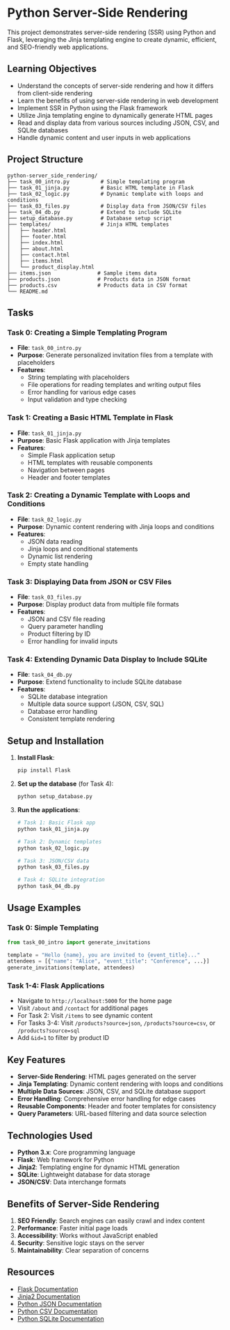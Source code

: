 # Python Server-Side Rendering

This project demonstrates server-side rendering (SSR) using Python and Flask, leveraging the Jinja templating engine to create dynamic, efficient, and SEO-friendly web applications.

## Learning Objectives

- Understand the concepts of server-side rendering and how it differs from client-side rendering
- Learn the benefits of using server-side rendering in web development
- Implement SSR in Python using the Flask framework
- Utilize Jinja templating engine to dynamically generate HTML pages
- Read and display data from various sources including JSON, CSV, and SQLite databases
- Handle dynamic content and user inputs in web applications

## Project Structure

```
python-server_side_rendering/
├── task_00_intro.py          # Simple templating program
├── task_01_jinja.py          # Basic HTML template in Flask
├── task_02_logic.py          # Dynamic template with loops and conditions
├── task_03_files.py          # Display data from JSON/CSV files
├── task_04_db.py             # Extend to include SQLite
├── setup_database.py         # Database setup script
├── templates/                # Jinja HTML templates
│   ├── header.html
│   ├── footer.html
│   ├── index.html
│   ├── about.html
│   ├── contact.html
│   ├── items.html
│   └── product_display.html
├── items.json               # Sample items data
├── products.json            # Products data in JSON format
├── products.csv             # Products data in CSV format
└── README.md
```

## Tasks

### Task 0: Creating a Simple Templating Program
- **File**: `task_00_intro.py`
- **Purpose**: Generate personalized invitation files from a template with placeholders
- **Features**:
  - String templating with placeholders
  - File operations for reading templates and writing output files
  - Error handling for various edge cases
  - Input validation and type checking

### Task 1: Creating a Basic HTML Template in Flask
- **File**: `task_01_jinja.py`
- **Purpose**: Basic Flask application with Jinja templates
- **Features**:
  - Simple Flask application setup
  - HTML templates with reusable components
  - Navigation between pages
  - Header and footer templates

### Task 2: Creating a Dynamic Template with Loops and Conditions
- **File**: `task_02_logic.py`
- **Purpose**: Dynamic content rendering with Jinja loops and conditions
- **Features**:
  - JSON data reading
  - Jinja loops and conditional statements
  - Dynamic list rendering
  - Empty state handling

### Task 3: Displaying Data from JSON or CSV Files
- **File**: `task_03_files.py`
- **Purpose**: Display product data from multiple file formats
- **Features**:
  - JSON and CSV file reading
  - Query parameter handling
  - Product filtering by ID
  - Error handling for invalid inputs

### Task 4: Extending Dynamic Data Display to Include SQLite
- **File**: `task_04_db.py`
- **Purpose**: Extend functionality to include SQLite database
- **Features**:
  - SQLite database integration
  - Multiple data source support (JSON, CSV, SQL)
  - Database error handling
  - Consistent template rendering

## Setup and Installation

1. **Install Flask**:
   ```bash
   pip install Flask
   ```

2. **Set up the database** (for Task 4):
   ```bash
   python setup_database.py
   ```

3. **Run the applications**:
   ```bash
   # Task 1: Basic Flask app
   python task_01_jinja.py
   
   # Task 2: Dynamic templates
   python task_02_logic.py
   
   # Task 3: JSON/CSV data
   python task_03_files.py
   
   # Task 4: SQLite integration
   python task_04_db.py
   ```

## Usage Examples

### Task 0: Simple Templating
```python
from task_00_intro import generate_invitations

template = "Hello {name}, you are invited to {event_title}..."
attendees = [{"name": "Alice", "event_title": "Conference", ...}]
generate_invitations(template, attendees)
```

### Task 1-4: Flask Applications
- Navigate to `http://localhost:5000` for the home page
- Visit `/about` and `/contact` for additional pages
- For Task 2: Visit `/items` to see dynamic content
- For Tasks 3-4: Visit `/products?source=json`, `/products?source=csv`, or `/products?source=sql`
- Add `&id=1` to filter by product ID

## Key Features

- **Server-Side Rendering**: HTML pages generated on the server
- **Jinja Templating**: Dynamic content rendering with loops and conditions
- **Multiple Data Sources**: JSON, CSV, and SQLite database support
- **Error Handling**: Comprehensive error handling for edge cases
- **Reusable Components**: Header and footer templates for consistency
- **Query Parameters**: URL-based filtering and data source selection

## Technologies Used

- **Python 3.x**: Core programming language
- **Flask**: Web framework for Python
- **Jinja2**: Templating engine for dynamic HTML generation
- **SQLite**: Lightweight database for data storage
- **JSON/CSV**: Data interchange formats

## Benefits of Server-Side Rendering

1. **SEO Friendly**: Search engines can easily crawl and index content
2. **Performance**: Faster initial page loads
3. **Accessibility**: Works without JavaScript enabled
4. **Security**: Sensitive logic stays on the server
5. **Maintainability**: Clear separation of concerns

## Resources

- [Flask Documentation](https://flask.palletsprojects.com/)
- [Jinja2 Documentation](https://jinja.palletsprojects.com/)
- [Python JSON Documentation](https://docs.python.org/3/library/json.html)
- [Python CSV Documentation](https://docs.python.org/3/library/csv.html)
- [Python SQLite Documentation](https://docs.python.org/3/library/sqlite3.html)
